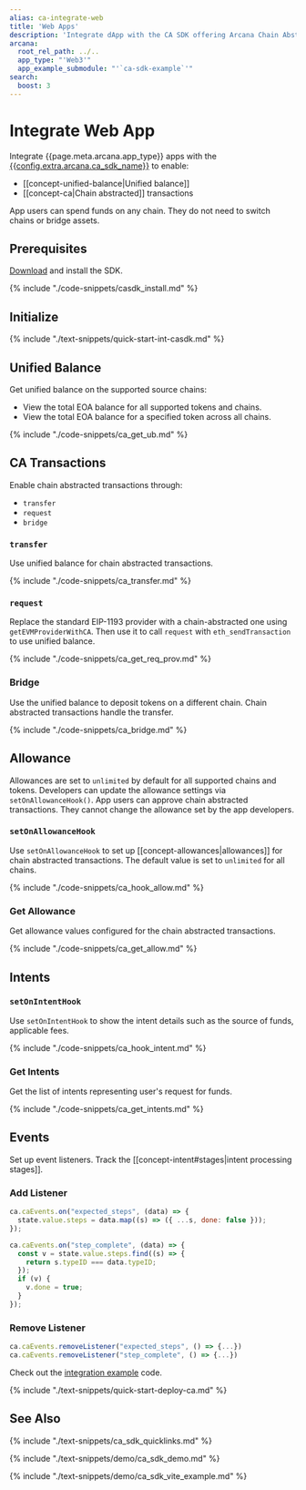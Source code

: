 ```yaml
---
alias: ca-integrate-web
title: 'Web Apps'
description: 'Integrate dApp with the CA SDK offering Arcana Chain Abstraction and enable unified balance for users.'
arcana:
  root_rel_path: ../..
  app_type: "'Web3'"
  app_example_submodule: "'`ca-sdk-example`'"
search:
  boost: 3
---
```


# Integrate Web App

Integrate {{page.meta.arcana.app_type}} apps with the 
[{{config.extra.arcana.ca_sdk_name}}]({{page.meta.arcana.root_rel_path}}/concepts/ca/casdk.md) 
to enable:

* [[concept-unified-balance|Unified balance]]
* [[concept-ca|Chain abstracted]] transactions

App users can spend funds on any chain.
They do not need to switch chains or bridge assets.

## Prerequisites

[Download]({{config.extra.arcana.ca_sdk_download_url}}) and install the SDK.

{% include "./code-snippets/casdk_install.md" %}

## Initialize

{% include "./text-snippets/quick-start-int-casdk.md" %}

## Unified Balance

Get unified balance on the supported source chains:

* View the total EOA balance for all supported tokens and chains.
* View the total EOA balance for a specified token across all chains.

{% include "./code-snippets/ca_get_ub.md" %}

## CA Transactions

Enable chain abstracted transactions through:

* `transfer`
* `request`
* `bridge`

### `transfer`

Use unified balance for chain abstracted transactions.

{% include "./code-snippets/ca_transfer.md" %}

### `request`

Replace the standard EIP-1193 provider with a chain-abstracted one using `getEVMProviderWithCA`. Then use it to call `request` with
`eth_sendTransaction` to use unified balance.

{% include "./code-snippets/ca_get_req_prov.md" %}

### Bridge

Use the unified balance to deposit tokens on a different chain.
Chain abstracted transactions handle the transfer.

{% include "./code-snippets/ca_bridge.md" %}

## Allowance

Allowances are set to `unlimited` by default for all supported chains and tokens.
Developers can update the allowance settings via `setOnAllowanceHook()`. App users
can approve chain abstracted transactions. They cannot change the allowance set by
the app developers.

### `setOnAllowanceHook`

Use `setOnAllowanceHook` to set up [[concept-allowances|allowances]] for chain
abstracted transactions. The default value is set to `unlimited` for all chains.

{% include "./code-snippets/ca_hook_allow.md" %}

### Get Allowance

Get allowance values configured for the chain abstracted transactions.

{% include "./code-snippets/ca_get_allow.md" %}

## Intents

### `setOnIntentHook`

Use `setOnIntentHook` to show the intent details such as
the source of funds, applicable fees.

{% include "./code-snippets/ca_hook_intent.md" %}

### Get Intents

Get the list of intents representing user's request for funds.

{% include "./code-snippets/ca_get_intents.md" %}

## Events

Set up event listeners.
Track the [[concept-intent#stages|intent processing stages]].

### Add Listener

```js
ca.caEvents.on("expected_steps", (data) => {
  state.value.steps = data.map((s) => ({ ...s, done: false }));
});

ca.caEvents.on("step_complete", (data) => {
  const v = state.value.steps.find((s) => {
    return s.typeID === data.typeID;
  });
  if (v) {
    v.done = true;
  }
});
```

### Remove Listener

```js
ca.caEvents.removeListener("expected_steps", () => {...})
ca.caEvents.removeListener("step_complete", () => {...})
```

Check out the [integration example]({{config.extra.arcana.ca_sdk_sandbox_url}}) code.

{% include "./text-snippets/quick-start-deploy-ca.md" %}

## See Also

{% include "./text-snippets/ca_sdk_quicklinks.md" %}

{% include "./text-snippets/demo/ca_sdk_demo.md" %}

{% include "./text-snippets/demo/ca_sdk_vite_example.md" %}